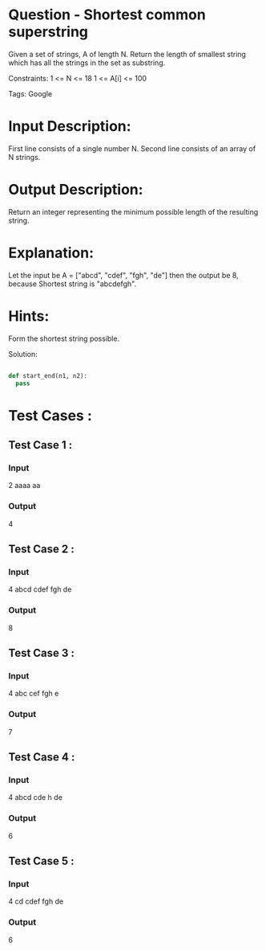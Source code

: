 # Question - Shortest common superstring
Given a set of strings, A of length N.
Return the length of smallest string which has all the strings in the set as substring.

Constraints:
1 <= N <= 18
1 <= A[i] <= 100

Tags:
Google

# Input Description:
First line consists of a single number N.
Second line consists of an array of N strings.

# Output Description:
Return an integer representing the minimum possible length of the resulting string.

# Explanation:
Let the input be A = ["abcd", "cdef", "fgh", "de"]
then the output be 8, because Shortest string is "abcdefgh".

# Hints:
Form the shortest string possible.

Solution:

```python

def start_end(n1, n2):
  pass

```

# Test Cases :
## Test Case 1 :
### Input
2
aaaa aa
### Output
4


## Test Case 2 :
### Input
4
abcd cdef fgh de
### Output
8


## Test Case 3 :
### Input
4
abc cef fgh e
### Output
7


## Test Case 4 :
### Input
4
abcd cde h de
### Output
6


## Test Case 5 :
### Input
4
cd cdef fgh de
### Output
6
